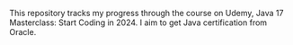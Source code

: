 This repository tracks my progress through the course on Udemy, Java 17 Masterclass: Start Coding in 2024. I aim to get Java certification from Oracle.

